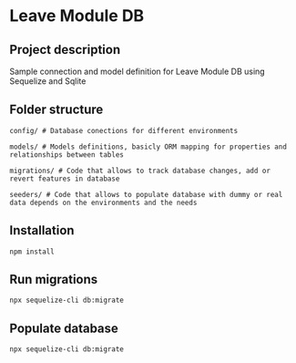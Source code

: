# Leave Module DB

## Project description
Sample connection and model definition for Leave Module DB using Sequelize and Sqlite

## Folder structure

    config/ # Database conections for different environments

    models/ # Models definitions, basicly ORM mapping for properties and relationships between tables

    migrations/ # Code that allows to track database changes, add or revert features in database

    seeders/ # Code that allows to populate database with dummy or real data depends on the environments and the needs


## Installation

    npm install

## Run migrations

    npx sequelize-cli db:migrate

## Populate database

    npx sequelize-cli db:migrate


